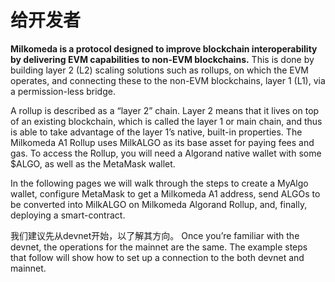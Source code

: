 # 给开发者

**Milkomeda is a protocol designed to improve blockchain interoperability by delivering EVM capabilities to non-EVM blockchains.** This is done by building layer 2 (L2) scaling solutions such as rollups, on which the EVM operates, and connecting these to the non-EVM blockchains, layer 1 (L1), via a permission-less bridge.

A rollup is described as a “layer 2” chain. Layer 2 means that it lives on top of an existing blockchain, which is called the layer 1 or main chain, and thus is able to take advantage of the layer 1’s native, built-in properties. The Milkomeda A1 Rollup uses MilkALGO as its base asset for paying fees and gas. To access the Rollup, you will need a Algorand native wallet with some $ALGO, as well as the MetaMask wallet.

In the following pages we will walk through the steps to create a MyAlgo wallet, configure MetaMask to get a Milkomeda A1 address,  send ALGOs to be converted into MilkALGO on Milkomeda Algorand Rollup, and, finally, deploying a smart-contract.

我们建议先从devnet开始，以了解其方向。 Once you’re familiar with the devnet, the operations for the mainnet are the same. The example steps that follow will show how to set up a connection to the both devnet and mainnet.
